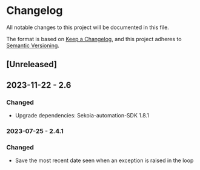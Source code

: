 # Changelog

All notable changes to this project will be documented in this file.

The format is based on [Keep a Changelog](https://keepachangelog.com/en/1.0.0/),
and this project adheres to [Semantic Versioning](https://semver.org/spec/v2.0.0.html).

## [Unreleased]

## 2023-11-22 - 2.6

### Changed

- Upgrade dependencies: Sekoia-automation-SDK 1.8.1

### 2023-07-25 - 2.4.1

### Changed

- Save the most recent date seen when an exception is raised in the loop
